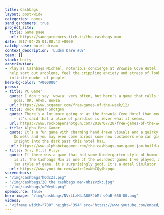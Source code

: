 ```yaml
---
title: Cashbags
layout: post-wide
categories: games
sand_gardeners: true
project_site:
  title: Game page
  url: https://sandgardeners.itch.io/the-cashbags-man
date: 2017-04-25 01:08:43 +0000
catchphrase: hotel dream
context_description: 'Ludum Dare #38'
team: []
stack: Unity
contribution:
- Play as Cashbags Michael, notorious concierge at Brownie Cove Hotel, check in guests,
  help sort out problems, feel the crippling anxiety and stress of looking after an
  infinite number of people!
hero-bg-color: "#000000"
press:
- title: PC Gamer
  quote: I don't say 'wowza' very often, but here's a game that calls for it, so here
    goes. OK. Ahem. Wowza.
  url: https://www.pcgamer.com/free-games-of-the-week/12/
- title: Rock Paper Shotgun
  quote: There’s a lot more going on at the Brownie Cove Hotel than meets the eye
    – it’s said that a place of paradise is never what it seems.
  url: https://www.rockpapershotgun.com/2018/07/28/free-games-of-the-week-july-28th-2018/
- title: Alpha Beta Gamer
  quote: It’s a fun game with charming hand drawn visuals and a quirky sense of humor.
    Do well and you may even come across some new customers who can give you some
    insight into the dark past this hotel has…
  url: https://www.alphabetagamer.com/the-cashbags-man-game-jam-build-download/
- title: Gray Still Plays
  quote: If there was a game that had some Kindergarten style of humor to it, this
    is it. The Cashbags Man is one of the weirdest games I've played, and as a game
    jam style of game, it's surprisingly good. It's a Hotel Simulator...sort of.
  url: https://www.youtube.com/watch?v=NhCQyObzpqw
screenshots:
- "/img/cashbags/hQdcZs.png"
- "/img/cashbags/20 the cashbags man-nbszvzkz.jpg"
- "/img/cashbags/uCWeyU.png"
opensource: false
hero-image: "/img/cashbags/NVrLLzH4pA8GFJbMtrsQaB-650-80.png"
videos:
- '<iframe width="700" height="394" src="https://www.youtube.com/embed/NhCQyObzpqw" frameborder="0" allow="accelerometer; autoplay; encrypted-media; gyroscope; picture-in-picture" allowfullscreen></iframe>'
---
```

